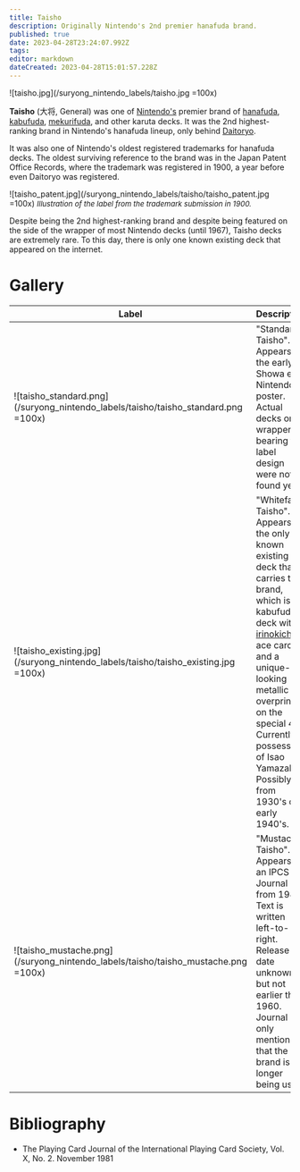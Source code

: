 ```yaml
---
title: Taisho
description: Originally Nintendo's 2nd premier hanafuda brand.
published: true
date: 2023-04-28T23:24:07.992Z
tags: 
editor: markdown
dateCreated: 2023-04-28T15:01:57.228Z
---
```


![taisho.jpg](/suryong_nintendo_labels/taisho.jpg =100x)

**Taisho** (大将, General) was one of [Nintendo's](/en/hanafuda/manufacturers/nintendo) premier brand of [hanafuda](/en/hanafuda), [kabufuda](/en/kabufuda), [mekurifuda](/en/mekurifuda), and other karuta decks. It was the 2nd highest-ranking brand in Nintendo's hanafuda lineup, only behind [Daitoryo](/en/hanafuda/manufacturers/nintendo/daitoryo). 

It was also one of Nintendo's oldest registered trademarks for hanafuda decks. The oldest surviving reference to the brand was in the Japan Patent Office Records, where the trademark was registered in 1900, a year before even Daitoryo was registered. 

![taisho_patent.jpg](/suryong_nintendo_labels/taisho/taisho_patent.jpg =100x)
<span style="font-size:small;">*Illustration of the label from the trademark submission in 1900.*</span>

Despite being the 2nd highest-ranking brand and despite being featured on the side of the wrapper of most Nintendo decks (until 1967), Taisho decks are extremely rare. To this day, there is only one known existing deck that appeared on the internet.

# Gallery
| Label | Description |
| --- | --- |
|![taisho_standard.png](/suryong_nintendo_labels/taisho/taisho_standard.png =100x)|"Standard Taisho". Appears in the early Showa era Nintendo poster. Actual decks or wrappers bearing this label design were not found yet.|
|![taisho_existing.jpg](/suryong_nintendo_labels/taisho/taisho_existing.jpg =100x)|"Whiteface Taisho". Appears in the only known existing deck that carries this brand, which is a kabufuda deck with [irinokichi](/en/one-suited-mekurifuda-variants) ace cards and a unique-looking metallic overprint on the special 4. Currently in possession of Isao Yamazaki. Possibly from 1930's or early 1940's.|
|![taisho_mustache.png](/suryong_nintendo_labels/taisho/taisho_mustache.png =100x)|"Mustache Taisho". Appears in an IPCS Journal from 1981. Text is written left-to-right. Release date unknown, but not earlier than 1960. Journal only mentions that the brand is no longer being used.|

# Bibliography
- The Playing Card Journal of the International Playing Card Society, Vol. X, No. 2. November 1981